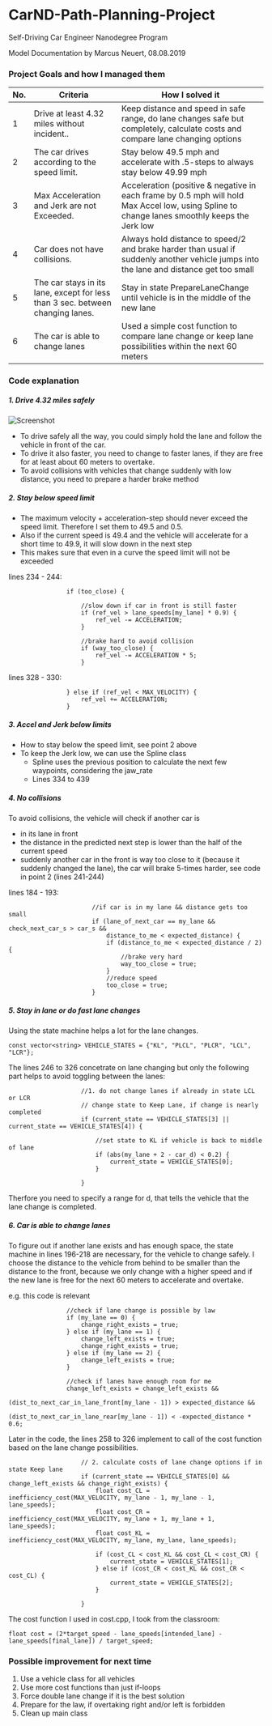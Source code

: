 # CarND-Path-Planning-Project
Self-Driving Car Engineer Nanodegree Program

Model Documentation by Marcus Neuert, 08.08.2019

### Project Goals and how I managed them

No. | Criteria | How I solved it 
---|---------|---------------
1|Drive at least 4.32 miles without incident..|Keep distance and speed in safe range, do lane changes safe but completely, calculate costs and compare lane changing options
2|The car drives according to the speed limit.|Stay below 49.5 mph and accelerate with .5-steps to always stay below 49.99 mph
3|Max Acceleration and Jerk are not Exceeded.|Acceleration (positive & negative in each frame by 0.5 mph will hold Max Accel low, using Spline to change lanes smoothly keeps the Jerk low
4|Car does not have collisions. | Always hold distance to speed/2 and brake harder than usual if suddenly another vehicle jumps into the lane and distance get too small  
5|The car stays in its lane, except for less than 3 sec. between changing lanes.| Stay in state PrepareLaneChange until vehicle is in the middle of the new lane
6|The car is able to change lanes|Used a simple cost function to compare lane change or keep lane possibilities within the next 60 meters

### Code explanation

##### 1. Drive 4.32 miles safely 
![Screenshot](/doc/finished_4.35_miles.PNG)

* To drive safely all the way, you could simply hold the lane and follow the vehicle in front of the car.
* To drive it also faster, you need to change to faster lanes, if they are free for at least about 60 meters to overtake.
* To avoid collisions with vehicles that change suddenly with low distance, you need to prepare a harder brake method

##### 2. Stay below speed limit

* The maximum velocity + acceleration-step should never exceed the speed limit. Therefore I set them to 49.5 and 0.5.
* Also if the current speed is 49.4 and the vehicle will accelerate for a short time to 49.9, 
it will slow down in the next step
* This makes sure that even in a curve the speed limit will not be exceeded
   
lines   234 - 244:                 
                   
                    if (too_close) {

                        //slow down if car in front is still faster
                        if (ref_vel > lane_speeds[my_lane] * 0.9) {
                            ref_vel -= ACCELERATION;
                        }

                        //brake hard to avoid collision
                        if (way_too_close) {
                            ref_vel -= ACCELERATION * 5;
                        }
                        
lines 328 - 330:

                    } else if (ref_vel < MAX_VELOCITY) {
                        ref_vel += ACCELERATION;
                    }

##### 3. Accel and Jerk below limits

* How to stay below the speed limit, see point 2 above
* To keep the Jerk low, we can use the Spline class
  * Spline uses the previous position to calculate the next few waypoints, considering the jaw_rate 
  * Lines 334 to 439
  
##### 4. No collisions

To avoid collisions, the vehicle will check if another car is
* in its lane in front
* the distance in the predicted next step is lower than the half of the current speed
* suddenly another car in the front is way too close to it (because it suddenly changed the lane), 
the car will brake 5-times harder, see code in point 2 (lines 241-244)



lines 184 - 193: 
                           
                           //if car is in my lane && distance gets too small
                           if (lane_of_next_car == my_lane && check_next_car_s > car_s &&
                               distance_to_me < expected_distance) {
                               if (distance_to_me < expected_distance / 2) {
                                   //brake very hard
                                   way_too_close = true;
                               }
                               //reduce speed
                               too_close = true;
                           }

##### 5. Stay in lane or do fast lane changes

Using the state machine helps a lot for the lane changes.

    const vector<string> VEHICLE_STATES = {"KL", "PLCL", "PLCR", "LCL", "LCR"};

The lines 246 to 326 concetrate on lane changing but only the following part helps to avoid toggling between the lanes:

                        //1. do not change lanes if already in state LCL or LCR
                        // change state to Keep Lane, if change is nearly completed
                        if (current_state == VEHICLE_STATES[3] || current_state == VEHICLE_STATES[4]) {

                            //set state to KL if vehicle is back to middle of lane
                            if (abs(my_lane + 2 - car_d) < 0.2) {
                                current_state = VEHICLE_STATES[0];
                            }

                        }
                        
Therfore you need to specify a range for d, that tells the vehicle that the lane change is completed.       

##### 6. Car is able to change lanes

To figure out if another lane exists and has enough space, the state machine in lines 196-218 are necessary, 
for the vehicle to change safely. I  choose the distance to the vehicle from behind to be smaller than the distance to 
the front, because we only change with a higher speed and if the new lane is free for the next 60 meters to accelerate
and overtake.

e.g. this code is relevant

                    //check if lane change is possible by law
                    if (my_lane == 0) {
                        change_right_exists = true;
                    } else if (my_lane == 1) {
                        change_left_exists = true;
                        change_right_exists = true;
                    } else if (my_lane == 2) {
                        change_left_exists = true;
                    }

                    //check if lanes have enough room for me
                    change_left_exists = change_left_exists &&
                                         (dist_to_next_car_in_lane_front[my_lane - 1]) > expected_distance &&
                                         (dist_to_next_car_in_lane_rear[my_lane - 1]) < -expected_distance * 0.6;
                                         
Later in the code, the lines 258 to 326 implement to call of the cost function based on the lane change possibilities.

                        // 2. calculate costs of lane change options if in state Keep lane
                        if (current_state == VEHICLE_STATES[0] && change_left_exists && change_right_exists) {
                            float cost_CL = inefficiency_cost(MAX_VELOCITY, my_lane - 1, my_lane - 1, lane_speeds);
                            float cost_CR = inefficiency_cost(MAX_VELOCITY, my_lane + 1, my_lane + 1, lane_speeds);
                            float cost_KL = inefficiency_cost(MAX_VELOCITY, my_lane, my_lane, lane_speeds);

                            if (cost_CL < cost_KL && cost_CL < cost_CR) {
                                current_state = VEHICLE_STATES[1];
                            } else if (cost_CR < cost_KL && cost_CR < cost_CL) {
                                current_state = VEHICLE_STATES[2];
                            }

                        }
                        
The cost function I used in cost.cpp, I took from the classroom:

    float cost = (2*target_speed - lane_speeds[intended_lane] - lane_speeds[final_lane]) / target_speed;

### Possible improvement for next time
1. Use a vehicle class for all vehicles
2. Use more cost functions than just if-loops
3. Force double lane change if it is the best solution
4. Prepare for the law, if overtaking right and/or left is forbidden
5. Clean up main class
